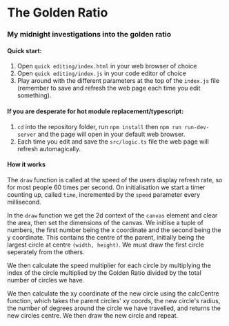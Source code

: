 # The Golden Ratio

### My midnight investigations into the golden ratio

#### Quick start:
1. Open `quick editing/index.html` in your web browser of choice
1. Open `quick editing/index.js` in your code editor of choice
1. Play around with the different parameters at the top of the `index.js` file (remember to save and refresh the web page each time you edit something).

#### If you are desperate for hot module replacement/typescript:

1. `cd` into the repository folder, run `npm install` then `npm run run-dev-server` and the page will open in your default web browser. 
1. Each time you edit and save the `src/logic.ts` file the web page will refresh automagically.

#### How it works

The `draw` function is called at the speed of the users display refresh rate, so for most people 60 times per second.
On initialisation we start a timer counting up, called `time`, incremented by the `speed` parameter every millisecond.

In the `draw` function we get the 2d context of the `canvas` element and clear the area, then set the dimensions of the canvas. We initlise a tuple of numbers, the first number being the x coordinate and the second being the y coordinate. This contains the centre of the parent, initially being the largest circle at centre `(width, height)`. We must draw the first circle seperately from the others.

We then calculate the speed multiplier for each circle by multiplying the index of the circle multiplied by the Golden Ratio divided by the total number of circles we have.

We then calculate the xy coordinate of the new circle using the calcCentre function, which takes the parent circles' xy coords, the new circle's radius, the number of degrees around the circle we have travelled, and returns the new circles centre. We then draw the new circle and repeat.